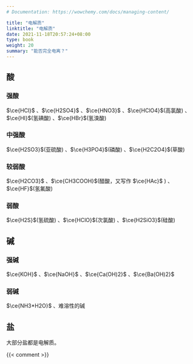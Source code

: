 ```yaml
---
# Documentation: https://wowchemy.com/docs/managing-content/

title: "电解质"
linktitle: "电解质"
date: 2021-11-18T20:57:24+08:00
type: book
weight: 20
summary: "能否完全电离？"
---
```


## 酸

### 强酸

$\ce{HCl}$ 、$\ce{H2SO4}$ 、$\ce{HNO3}$ 、$\ce{HClO4}$(高氯酸) 、$\ce{HI}$(氢碘酸) 、$\ce{HBr}$(氢溴酸)

### 中强酸

$\ce{H2SO3}$(亚硫酸) 、$\ce{H3PO4}$(磷酸) 、$\ce{H2C2O4}$(草酸)

### 较弱酸

$\ce{H2CO3}$ 、$\ce{CH3COOH}$(醋酸，又写作 $\ce{HAc}$ ) 、$\ce{HF}$(氢氟酸)

### 弱酸

$\ce{H2S}$(氢硫酸) 、$\ce{HClO}$(次氯酸) 、$\ce{H2SiO3}$(硅酸)

## 碱

### 强碱

$\ce{KOH}$ 、$\ce{NaOH}$ 、$\ce{Ca(OH)2}$ 、$\ce{Ba(OH)2}$

### 弱碱

$\ce{NH3*H2O}$ 、难溶性的碱

## 盐

大部分盐都是电解质。

{{< comment >}}
